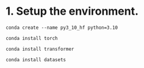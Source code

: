 # 1. Setup the environment.


`conda create --name py3_10_hf python=3.10`


`conda install torch`

`conda install transformer`

`conda install datasets`
